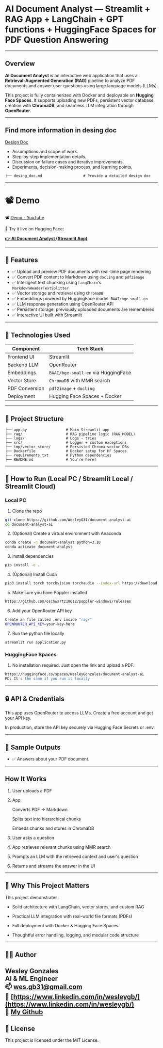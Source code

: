 # AI Document Analyst — Streamlit + RAG App + LangChain + GPT functions + HuggingFace Spaces for PDF Question Answering

---

## Overview

**AI Document Analyst** is an interactive web application that uses a **Retrieval-Augmented Generation (RAG)** pipeline to analyze PDF documents and answer user questions using large language models (LLMs).

This project is fully containerized with Docker and deployable on **Hugging Face Spaces**. It supports uploading new PDFs, persistent vector database creation with **ChromaDB**, and seamless LLM integration through **OpenRouter**.

---

## Find more information in desing doc

[Design Doc](https://github.com/WesleyG31/jewelry-tracking-thuli/blob/main/3d_synthesis/readme.md)

- Assumptions and scope of work.
- Step-by-step implementation details.
- Discussion on failure cases and iterative improvements.
- Experiments, decision-making process, and learning points.

```
├── desing_doc.md                   # Provide a detailed design doc 
```

---

# 📽️ Demo

📽️ [Demo - YouTube](https://youtu.be/BQe3YDy7w4Q)

🧪 Try it live on Hugging Face:  

**[👉 AI Document Analyst (Streamlit App)](https://huggingface.co/spaces/WesleyGonzales/document-analyst-ai)**

---

## 🚀 Features

- ✅ Upload and preview PDF documents with real-time page rendering
- ✅ Convert PDF content to Markdown using `docling` and `pdf2image`
- ✅ Intelligent text chunking using `LangChain`'s `MarkdownHeaderTextSplitter`
- ✅ Vector storage and retrieval using `ChromaDB`
- ✅ Embeddings powered by HuggingFace model: `BAAI/bge-small-en`
- ✅ LLM response generation using OpenRouter API
- ✅ Persistent storage: previously uploaded documents are remembered
- ✅ Interactive UI built with Streamlit

---

## 🧠 Technologies Used

| Component                    | Tech Stack                                   |
|------------------------------|----------------------------------------------|
| Frontend UI                  | Streamlit                                    |
| Backend LLM                  | OpenRouter                                   |
| Embeddings                   | `BAAI/bge-small-en` via HuggingFace          |
| Vector Store                 | `ChromaDB` with MMR search                   |
| PDF Conversion               | `pdf2image` + `docling`                      |
| Deployment                   | Hugging Face Spaces + Docker                 |


---

## 📂 Project Structure

```
├── app.py                  # Main Streamlit app
├── rag/                    # RAG pipeline logic (RAG_MODEL)
├── logs/                   # Logs - tries
├── src/                    # Logger + custom exceptions
├── tmp/vector_store/       # Persisted Chroma vector DBs 
├── Dockerfile              # Docker setup for HF Spaces
├── requirements.txt        # Python dependencies
├── README.md               # You're here!
```

---

## 🚀 How to Run (Local PC / Streamlit Local / Streamlit Cloud)

### Local PC

1. Clone the repo
```bash
git clone https://github.com/WesleyG31/document-analyst-ai
cd document-analyst-ai
```

2. (Optional) Create a virtual environment with Anaconda
```bash
conda create -n document-analyst python=3.10
conda activate document-analyst
```

3. Install dependencies
```bash
pip install -e .
```

4. (Optional) Install Cuda
```bash
pip3 install torch torchvision torchaudio --index-url https://download.pytorch.org/whl/cu126
```

5. Make sure you have Poppler installed
```bash
https://github.com/oschwartz10612/poppler-windows/releases
```

6. Add your OpenRouter API key
```bash
Create an file called .env inside "rag/"
OPENROUTER_API_KEY=your-key-here
```

7. Run the python file locally
```bash
streamlit run application.py
```

###  HuggingFace Spaces

1. No installation required. Just open the link and upload a PDF.
```bash
https://huggingface.co/spaces/WesleyGonzales/document-analyst-ai
PD: It's the same if you run it locally
```

---

## 🔒 API & Credentials
This app uses OpenRouter to access LLMs. Create a free account and get your API key.

In production, store the API key securely via Hugging Face Secrets or .env.

---

## 📄 Sample Outputs

- ✅ Answers about your PDF document.

---

## How It Works

1. User uploads a PDF

2. App:

    Converts PDF → Markdown

    Splits text into hierarchical chunks

    Embeds chunks and stores in ChromaDB

3. User asks a question

4. App retrieves relevant chunks using MMR search

5. Prompts an LLM with the retrieved context and user's question

6. Returns and streams the answer in the UI

---

## 💼 Why This Project Matters

This project demonstrates:

- Solid architecture with LangChain, vector stores, and custom RAG

- Practical LLM integration with real-world file formats (PDFs)

- Full deployment with Docker & Hugging Face Spaces

- Thoughtful error handling, logging, and modular code structure


---

## 👨‍💻 Author

**Wesley Gonzales**  
AI & ML Engineer  
📫 wes.gb31@gmail.com  
🔗 [https://www.linkedin.com/in/wesleygb/](https://www.linkedin.com/in/wesleygb/)  
🤖 [My Github](https://github.com/WesleyG31)
---

## 🪪 License

This project is licensed under the MIT License.
